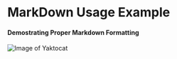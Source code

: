 # MarkDown Usage Example

#### Demostrating Proper Markdown Formatting

![Image of Yaktocat](https://octodex.github.com/images/yaktocat.png)
